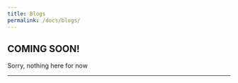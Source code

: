 ```yaml
---
title: Blogs
permalink: /docs/blogs/
---
```


## COMING SOON!

Sorry, nothing here for now <i class="fa fa-frown-o" aria-hidden="true">

***
